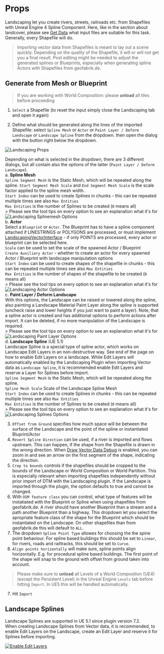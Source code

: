 # Props

Landscaping let you create rivers, streets, railroads etc. from Shapefiles with Unreal Engine 4 Spline Component. Here, like in the section about landcover, please see [Get Data](get-data.md?id=vector-data) what input files are suitable for this task. Generally, every Shapefile will do.

> Importing vector data from Shapefiles is meant to lay out a scene quickly. Depending on the quality of the Shapefile, it will or will not get you a final result. Post editing might be needed to adjust the generated splines or Blueprints, especially when generating spline Actors with Shapefiles from geofabrik.de.

## Generate from Mesh or Blueprint

> If you are working with World Composition: please __unload__ all tiles before proceeding  

1) `Select` a Shapefile  (to reset the input simply close the Landscaping tab and open it again)  

2) Define what should be generated along the lines of the imported Shapefile: select `Spline Mesh` or `Actor` or `Paint Layer / Deform Landscape` or `Landscape Spline` from the dropdown. then open the dialog with the button right below the dropdown.  

![Landscaping Props](_media/ue4_landscaping_shapefile_import.jpg)  

Depending on what is selected in the dropdown, there are 3 different dialogs, but all contain also the options of the latter (`Paint Layer / Deform Landscape`).  
    a. __Spline Mesh__  
    `Spline Segment Mesh` is the Static Mesh, which will be repeated along the spline.
    `Start Segment Mesh Scale` and `End Segment Mesh Scale` is the scale factor applied to the spline mesh width.  
    `Start Index` can be used to create Splines in chunks - this can be repeated multiple times see also `Max Entities`  
    `Max Entities` is the number of Splines to be created (`0` means all)  
    > Please see the tool tips on every option to see an explanation what it's for  
    ![Landscaping Splinemesh Options](_media/ue_landscaping_splinemesh_options.jpg)  
    b. __Actor__  
    Select a `Blueprint` or `Actor`. The Blueprint has to have a spline component attached if LINESTRINGS or POLYGONS are processed, or must implement [LandscapingVectorInterface](landscapingvectorinterface.md) - if only POINTS are processed, every actor or blueprint can be selected here.  
    `Scale` can be used to set the scale of the spawned Actor / Blueprint  
    `Create Auxiliary Actor` - whether to create an actor for every spawned Actor / Blueprint with landscape manipulation options  
    `Start Index` can be used to create shapes of the shapefile in chunks - this can be repeated multiple times see also `Max Entities`  
    `Max Entities` is the number of shapes of the shapefile to be created (`0` means all)  
    > Please see the tool tips on every option to see an explanation what it's for  
    ![Landscaping Actor Options](_media/ue_landscaping_actor_options.jpg)  
    c. __Paint Layer / Deform Landscape__  
    With this options, the Landscape can be raised or lowered along the spline, also painting a Landscape Material Paint Layer along the spline is supported (uncheck raise and lower heights if you just want to paint a layer). Note, that a spline actor is created and has additional options to perform actions after import. It can be deleted, if no more manipulation of the Landscape is required.  
    > Please see the tool tips on every option to see an explanation what it's for  
    ![Landscaping Paint Layer Options](_media/ue_landscaping_paintlayer_options.jpg)  
    d. __Landscape Spline__  (UE 5.1)  
    Landscape Spline is a special type of spline actor, which works on Landscape Edit Layers in an non-destructive way. See end of the page on how to enable Edit Layers on a landscape. While Edit Layers will automatically enabled by the Landscaping Plugin when importing Vector data as `Landscape Spline`, it is recommended enable Edit Layers and reserve a Layer for Splines before import.  
    `Spline Segment Mesh` is the Static Mesh, which will be repeated along the spline.  
    `Spline Mesh Scale` Scale of the Landscape Spline Mesh  
    `Start Index` can be used to create Splines in chunks - this can be repeated multiple times see also `Max Entities`  
    `Max Entities` is the number of Splines to be created (`0` means all)  
    > Please see the tool tips on every option to see an explanation what it's for  
    ![Landscaping Splines Options](_media/ue_landscape_splines_options.jpg)  


3) `Offset from Ground` specifies how much space will be between the surface of the Landscape and the point of the spline or instantiated Bluprint/Actor
4) `Revert Spline Direction` can be used, if a river is imported and flows upstream. This can happen, if the shape from the Shapefile is drawn in the wrong direction. When [Draw Vector Data Debug](gis-expert.md?id=draw-vector-data-debug) is enabled, you can zoom in and see an arrow on the first segment of the shape, indicating the direction.
5) `Crop to bounds` controls if the shapefiles should be cropped to the bounds of the Landscape or World Composition or World Partition. This is especially relevant when importing shapefiles independently without prior import of DTM with the Landscaping plugin. If the Landscape is imported through the plugin, the option defaults to true and cannot be changed.
6) With `OSM feature class` you can control, what type of features will be instatiated with the Blueprint or Spline when using shapefiles from geofabrik.de. A river should have another Blueprint than a stream and a path another Blueprint than a highway. This dropdown let you select the apropriate feature class of the shape for the Blueprint which should be instantiated on the Landscape. On other shapefiles than from geofabrik.de this will default to `ALL`.  
7) The dropdown `Spline Point Type` allowes for choosing the the spine point behaviour. For spline based buildings this should be set to `Linear`, for rivers, roads and railtracks, this should be set to `Curve`.  
8) `Align points horizontally` will make sure, spline points align horizontally. E.g. for procedural spline based buildings. The first point of the shape will snap to the ground with offset from ground taken into account.

> Please make sure to __unload__ all Levels of a World Composition (UE4) (except the Persistent Level) in the Unreal Engine `Levels` tab before hitting `Import`.  In UE5 this will be handled automatically.  

7) Hit `Import`

## Landscape Splines

Landscape Splines are supported in UE 5.1 since plugin version 7.2.  
When creating Landscape Splines from Vector data, it is recommended, to enable Edit Layers on the Landscape, create an Edit Layer and reserve it for Splines before importing.

[![Enable Edit Layers](https://img.youtube.com/vi/Kg46mfKVOs4/0.jpg)](https://www.youtube.com/watch?v=Kg46mfKVOs4)

